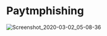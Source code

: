 # Paytmphishing
![Screenshot_2020-03-02_05-08-36](https://user-images.githubusercontent.com/55870659/75666559-00d96480-5c44-11ea-835f-f571eabb8f49.png)
